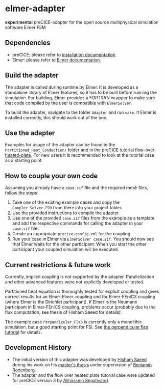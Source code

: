 # elmer-adapter

**experimental** preCICE-adapter for the open source multiphysical simulation software Elmer FEM

## Dependencies

* preCICE: please refer to [installation documentation](https://precice.org/installation-overview.html).
* Elmer: please refer to [Elmer documentation](http://www.elmerfem.org/blog/binaries/).

## Build the adapter

The adapter is called during runtime by Elmer. It is developed as a standalone library of Elmer features, so it has to be built before running the simulation. For building, Elmer provides a FORTRAN wrapper to make sure that code compiled by the user is compatible with `ElmerSolver`.

To build the adapter, navigate to the folder `Adapter` and run `make`. If Elmer is installed correctly, this should work out of the box.

## Use the adapter

Examples for usage of the adapter can be found in the `Partitioned_Heat_Conduction/` folder and in the preCICE tutorial [flow-over-heated-plate](https://precice.org/tutorials-flow-over-heated-plate.html). For new users it is recommended to look at the tutorial case as a starting point.

## How to couple your own code

Assuming you already have a `case.sif` file and the required mesh files, follow the steps:

1. Take one of the existing example cases and copy the `Coupler_Solver.F90` from there into your project folder.
2. Use the provided instructions to compile the adapter.
3. Use one of the provided `case.sif` files from the example as a template and add the respective commands for calling the adapter in your `case.sif` file.
4. Create an appropriate `precice-config.xml` for the coupling.
5. Run your case in Elmer via `ElmerSolver case.sif`. You should now see that Elmer waits for the other participant. When you start the other participant your coupled simulation will be executed.

## Current restrictions & future work

Currently, implicit coupling is not supported by the adapter. Parallelization and other advanced features were not explicitly developed or tested.

Partitioned heat equation is thoroughly tested for explicit coupling and gives correct results for an Elmer-Elmer coupling and for Elmer-FEniCS coupling (where Elmer is the Dirichlet participant). If Elmer is the Neumann participant in Elmer-FEniCS coupling, problems occur (probably due to the flux computation, see thesis of Hisham Saeed for details).

The example case `Perpendicular_Flap` is currently only a monolithic simulation, but a good starting point for FSI. See [the perpendicular flap tutorial](https://github.com/precice/tutorials/tree/master/perpendicular-flap) for details.

## Development History

* The initial version of this adapter was developed by [Hisham Saeed](https://github.com/HishamSaeed) during his work on his [master's thesis](https://mediatum.ub.tum.de/604993?query=hisham&show_id=1636717&srcnodeid=604993) under supervision of [Benjamin Rodenberg](https://www.in.tum.de/i05/personen/personen/benjamin-rodenberg/).
* The adapter and the flow over heated plate tutorial case were updated for preCICE version 3 by [Alihossein Sepahvand](https://github.com/tapegoji).
